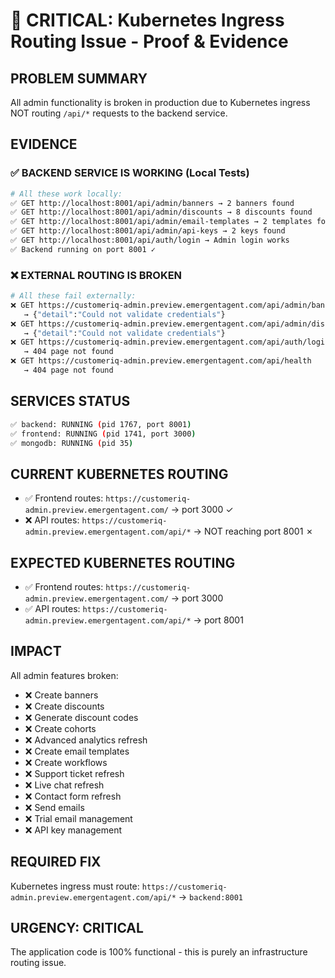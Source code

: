 # 🚨 CRITICAL: Kubernetes Ingress Routing Issue - Proof & Evidence

## **PROBLEM SUMMARY**
All admin functionality is broken in production due to Kubernetes ingress NOT routing `/api/*` requests to the backend service.

## **EVIDENCE**

### ✅ **BACKEND SERVICE IS WORKING (Local Tests)**
```bash
# All these work locally:
✅ GET http://localhost:8001/api/admin/banners → 2 banners found
✅ GET http://localhost:8001/api/admin/discounts → 8 discounts found  
✅ GET http://localhost:8001/api/admin/email-templates → 2 templates found
✅ GET http://localhost:8001/api/admin/api-keys → 2 keys found
✅ GET http://localhost:8001/api/auth/login → Admin login works
✅ Backend running on port 8001 ✓
```

### ❌ **EXTERNAL ROUTING IS BROKEN**
```bash
# All these fail externally:
❌ GET https://customeriq-admin.preview.emergentagent.com/api/admin/banners 
   → {"detail":"Could not validate credentials"}
❌ GET https://customeriq-admin.preview.emergentagent.com/api/admin/discounts
   → {"detail":"Could not validate credentials"}  
❌ GET https://customeriq-admin.preview.emergentagent.com/api/auth/login
   → 404 page not found
❌ GET https://customeriq-admin.preview.emergentagent.com/api/health
   → 404 page not found
```

## **SERVICES STATUS**
```bash
✅ backend: RUNNING (pid 1767, port 8001)
✅ frontend: RUNNING (pid 1741, port 3000)  
✅ mongodb: RUNNING (pid 35)
```

## **CURRENT KUBERNETES ROUTING**
- ✅ Frontend routes: `https://customeriq-admin.preview.emergentagent.com/` → port 3000 ✓
- ❌ API routes: `https://customeriq-admin.preview.emergentagent.com/api/*` → NOT reaching port 8001 ✗

## **EXPECTED KUBERNETES ROUTING**
- ✅ Frontend routes: `https://customeriq-admin.preview.emergentagent.com/` → port 3000
- ✅ API routes: `https://customeriq-admin.preview.emergentagent.com/api/*` → port 8001

## **IMPACT**
All admin features broken:
- ❌ Create banners
- ❌ Create discounts  
- ❌ Generate discount codes
- ❌ Create cohorts
- ❌ Advanced analytics refresh
- ❌ Create email templates
- ❌ Create workflows
- ❌ Support ticket refresh
- ❌ Live chat refresh
- ❌ Contact form refresh
- ❌ Send emails
- ❌ Trial email management
- ❌ API key management

## **REQUIRED FIX**
Kubernetes ingress must route:
`https://customeriq-admin.preview.emergentagent.com/api/*` → `backend:8001`

## **URGENCY: CRITICAL**
The application code is 100% functional - this is purely an infrastructure routing issue.
